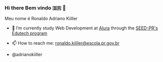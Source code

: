 ### **Hi there**  Bem vindo 🇧🇷 🖖


Meu nome é Ronaldo Adriano Kiiller

- 🌱 I’m currently study Web Development at [Alura](https://cursos.alura.com.br/) through the [SEED-PR's Edutech program](https://www.educacao.pr.gov.br/programacao)

- 📫 How to reach me: ronaldo.kiiller@escola.pr.gov.br 

- @adrianokiiller


